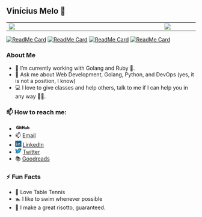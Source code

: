 ## Vinícius Melo 👋

<!--
**vinimmelo/vinimmelo** is a ✨ _special_ ✨ repository because its `README.md` (this file) appears on your GitHub profile.
Here are some ideas to get you started:
- 🔭 I’m currently working on ...
- 🌱 I’m currently learning ...
- 👯 I’m looking to collaborate on ...
- 🤔 I’m looking for help with ...
- 💬 Ask me about ...
- 📫 How to reach me: ...
- 😄 Pronouns: ...
- ⚡ Fun fact: ...
-->


<center>
<table>
    <tr>
        <td><img width="400px" align="left" 
                 src="https://github-readme-stats.vercel.app/api/top-langs/?username=vinimmelo&hide=racket,css,html,lisp,drracket,jupyter%20notebook&layout=compact&theme=onedark&show_icons=true&count_private=true&langs_count=10" /></td>
        <td><img width="495px" align="left" src="https://github-readme-stats.vercel.app/api?username=vinimmelo&theme=onedark&show_icons=true&count_private=true"/></td>
    </tr>   
</table>
</center>  

[![ReadMe Card](https://github-readme-stats.vercel.app/api/pin/?username=vinimmelo&repo=i3wm-config)](https://github.com/vinimmelo/i3wm-config)
[![ReadMe Card](https://github-readme-stats.vercel.app/api/pin/?username=vinimmelo&repo=python)](https://github.com/vinimmelo/python)
[![ReadMe Card](https://github-readme-stats.vercel.app/api/pin/?username=vinimmelo&repo=microblog)](https://github.com/vinimmelo/microblog)
[![ReadMe Card](https://github-readme-stats.vercel.app/api/pin/?username=vinimmelo&repo=ruby-sample)](https://github.com/vinimmelo/ruby-sample)

### About Me
- 🔭 I’m currently working with Golang and Ruby 💎.
- 💬 Ask me about Web Development, Golang, Python, and DevOps (yes, it is not a position, I know)
- :computer: I love to give classes and help others, talk to me if I can help you in any way 👨‍🎓.

### 📫 How to reach me:
  - <a href="https://github.com/vinimmelo/"><img src="https://github.com/vinimmelo/vinimmelo/blob/master/images/GitHub_Logo.png" width="40"></img></a>
  - :mailbox: [Email](mailto:vinimmelo.dev@gmail.com)
  - <a href="https://www.linkedin.com/in/viniciusmmelo"><img src="https://github.com/vinimmelo/vinimmelo/blob/master/images/004-linkedin.png" width="16"></img></a> [LinkedIn](https://www.linkedin.com/in/viniciusmmelo)  
  - <a href="https://twitter.com/vinimmelo"><img src="https://github.com/vinimmelo/vinimmelo/blob/master/images/007-twitter.png" width="16"></img></a> [Twitter](https://twitter.com/vinimmelo)  
  - :books: [Goodreads](https://www.goodreads.com/user/show/102894831-vinicius)

### ⚡ Fun Facts
- :ping_pong: Love Table Tennis
- :swimmer: I like to swim whenever possible
- :rice: I make a great risotto, guaranteed.
